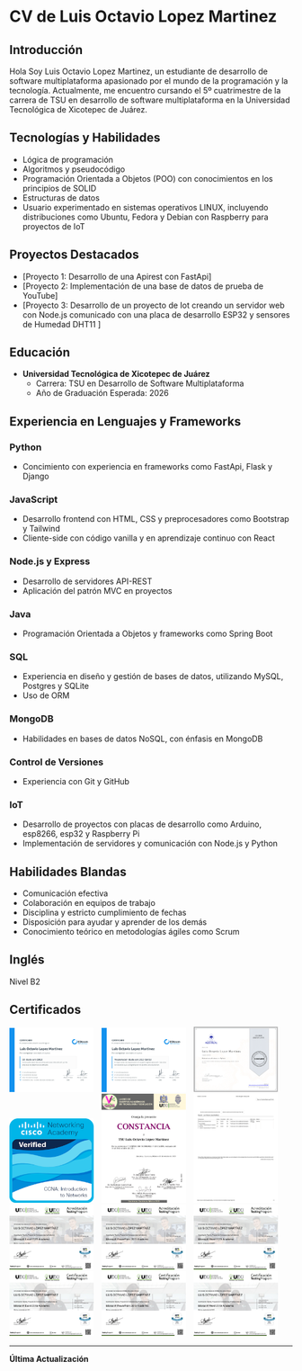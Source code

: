 # CV de Luis Octavio Lopez Martinez

## Introducción
Hola Soy Luis Octavio Lopez Martinez, un estudiante de desarrollo de software multiplataforma apasionado por el mundo de la programación y la tecnología. Actualmente, me encuentro cursando el 5º cuatrimestre de la carrera de TSU en desarrollo de software multiplataforma en la Universidad Tecnológica de Xicotepec de Juárez.


## Tecnologías y Habilidades
- Lógica de programación
- Algoritmos y pseudocódigo
- Programación Orientada a Objetos (POO) con conocimientos en los principios de SOLID
- Estructuras de datos
- Usuario experimentado en sistemas operativos LINUX, incluyendo distribuciones como Ubuntu, Fedora y Debian con Raspberry para proyectos de IoT

## Proyectos Destacados
- [Proyecto 1: Desarrollo de una Apirest con FastApi]
- [Proyecto 2: Implementación de una base de datos de prueba de YouTube]
- [Proyecto 3: Desarrollo de un proyecto de Iot creando un servidor web con Node.js comunicado con una placa de desarrollo ESP32 y sensores de Humedad DHT11 ]

## Educación
- **Universidad Tecnológica de Xicotepec de Juárez**
  - Carrera: TSU en Desarrollo de Software Multiplataforma
  - Año de Graduación Esperada: 2026

## Experiencia en Lenguajes y Frameworks  
### Python
- Concimiento con experiencia en frameworks como FastApi, Flask y Django

### JavaScript
- Desarrollo frontend con HTML, CSS y preprocesadores como Bootstrap y Tailwind
- Cliente-side con código vanilla y en aprendizaje continuo con React

### Node.js y Express
- Desarrollo de servidores API-REST
- Aplicación del patrón MVC en proyectos

### Java
- Programación Orientada a Objetos y frameworks como Spring Boot

### SQL
- Experiencia en diseño y gestión de bases de datos, utilizando MySQL, Postgres y SQLite
- Uso de ORM 

### MongoDB
- Habilidades en bases de datos NoSQL, con énfasis en MongoDB

### Control de Versiones
- Experiencia con Git y GitHub

### IoT
- Desarrollo de proyectos con placas de desarrollo como Arduino, esp8266, esp32 y Raspberry Pi
- Implementación de servidores y comunicación con Node.js y Python

## Habilidades Blandas
- Comunicación efectiva
- Colaboración en equipos de trabajo
- Disciplina y estricto cumplimiento de fechas
- Disposición para ayudar y aprender de los demás
- Conocimiento teórico en metodologías ágiles como Scrum

## Inglés
Nivel B2

## Certificados

<img src="/images/Cgit.png" alt="Certificado de Git" width="150" style="display: inline-block; margin-right: 10px;">
<img src="/images/Cpr.png" alt="Certificado de Programación" width="150" style="display: inline-block; margin-right: 10px;">
<img src="/images/Cpoo.png" alt="Certificado de Estructuras de Datos" width="150" style="display: inline-block; margin-right: 10px;">
<img src="/images/Cnet.png" alt="Certificado de Redes" width="150" style="display: inline-block; margin-right: 10px;">
<img src="/images/Csimp.png" alt="Certificado de Participación en un Simposio de Tecnología" width="150" style="display: inline-block; margin-right: 10px;">
<img src="/images/Cen.png" alt="Certificado de Inglés" width="150" style="display: inline-block; margin-right: 10px;">
<img src="/images/A1/A1-1.png" alt="Certificado de Ofimática A1" width="150" style="display: inline-block; margin-right: 10px;">
<img src="/images/A2/A2-1.png" alt="Certificado de Ofimática A2" width="150" style="display: inline-block; margin-right: 10px;">
<img src="/images/A3/A3-1.png" alt="Certificado de Ofimática A3" width="150" style="display: inline-block; margin-right: 10px;">
<img src="/images/C1/C1-1.png" alt="Certificado de Ofimática C1" width="150" style="display: inline-block; margin-right: 10px;">
<img src="/images/C2/C2-1.png" alt="Certificado de Ofimática C2" width="150" style="display: inline-block; margin-right: 10px;">
<img src="/images/C3/C3-1.png" alt="Certificado de Ofimática C3" width="150" style="display: inline-block; margin-right: 10px;">



<!-- ![Certificado de Node](/images/Cpoo.pdf) -->


---

**Última Actualización** 
